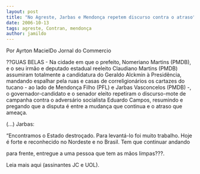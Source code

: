 ```yaml
---
layout: post
title: "No Agreste, Jarbas e Mendonça repetem discurso contra o atraso"
date: 2006-10-13
tags: agreste, Contran, mendonça
author: jamildo
---
```

Por Ayrton MacielDo Jornal do Commercio

??GUAS BELAS - Na cidade em que o prefeito, Nomeriano Martins (PMDB), e o seu irm&atilde;o e deputado estadual reeleito Claudiano Martins (PMDB) assumiram totalmente a candidatura do Geraldo Alckmin &agrave; Presid&ecirc;ncia, mandando espalhar pela ruas e casas de correligion&aacute;rios os cartazes do tucano - ao lado de Mendon&ccedil;a Filho (PFL) e Jarbas Vasconcelos (PMDB) -, o governador-candidato e o senador eleito repetiram o discurso-mote de campanha contra o advers&aacute;rio socialista Eduardo Campos, resumindo e pregando que a disputa &eacute; entre a mudan&ccedil;a que continua e o atraso que amea&ccedil;a.

(...) Jarbas:

&ldquo;Encontramos o Estado destro&ccedil;ado. Para levant&aacute;-lo foi muito trabalho. Hoje &eacute; forte e reconhecido no Nordeste e no Brasil. Tem que continuar andando

para frente, entregue a uma pessoa que tem as m&atilde;os limpas???.

Leia mais aqui (assinantes JC e UOL).